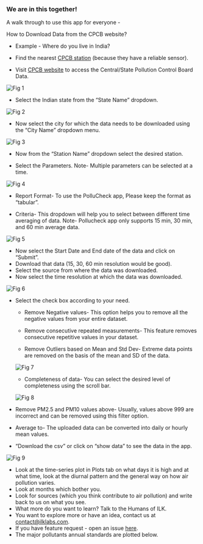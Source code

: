 
### We are in this together\!

A walk through to use this app for everyone -

How to Download Data from the CPCB website?

  - Example - Where do you live in India?

  - Find the nearest [CPCB
    station](https://app.cpcbccr.com/ccr/#/caaqm-dashboard-all/caaqm-landing)
    (because they have a reliable sensor).

  - Visit [CPCB
    website](https://app.cpcbccr.com/ccr/#/caaqm-dashboard-all/caaqm-landing)
    to access the Central/State Pollution Control Board Data.

![Fig 1](WWW/CPCB_data_down_S.jpeg)

  - Select the Indian state from the “State Name” dropdown.

![Fig 2](WWW/CPCB_Station.jpeg)

  - Now select the city for which the data needs to be downloaded using
    the “City Name” dropdown menu.

![Fig 3](WWW/CPCB_Station_city.jpeg)

  - Now from the “Station Name” dropdown select the desired station.

  - Select the Parameters. Note- Multiple parameters can be selected at
    a time.

![Fig 4](WWW/CPCB_Station_parameters.jpeg)

  - Report Format- To use the PolluCheck app, Please keep the format as
    “tabular”.

  - Criteria- This dropdown will help you to select between different
    time averaging of data. Note- Pollucheck app only supports 15 min,
    30 min, and 60 min average data.

![Fig 5](WWW/CPCB_Station_TA.jpeg)

  - Now select the Start Date and End date of the data and click on
    “Submit”.
  - Download that data (15, 30, 60 min resolution would be good).
  - Select the source from where the data was downloaded.
  - Now select the time resolution at which the data was downloaded.

![Fig 6](WWW/App_TA.jpeg)

  - Select the check box according to your need.
    
      - Remove Negative values- This option helps you to remove all the
        negative values from your entire dataset.
    
      - Remove consecutive repeated measurements- This feature removes
        consecutive repetitive values in your dataset.
    
      - Remove Outliers based on Mean and Std Dev- Extreme data points
        are removed on the basis of the mean and SD of the data.
    
    ![Fig 7](WWW/App_Out.jpeg)
    
      - Completeness of data- You can select the desired level of
        completeness using the scroll bar.
    
    ![Fig 8](WWW/App_Comp.jpeg)

  - Remove PM2.5 and PM10 values above- Usually, values above 999 are
    incorrect and can be removed using this filter option.

  - Average to- The uploaded data can be converted into daily or hourly
    mean values.

  - “Download the csv” or click on “show data” to see the data in the
    app.

![Fig 9](WWW/App_down.jpeg)

  - Look at the time-series plot in Plots tab on what days it is high
    and at what time, look at the diurnal pattern and the general way on
    how air pollution varies.
  - Look at months which bother you.
  - Look for sources (which you think contribute to air pollution) and
    write back to us on what you see.
  - What more do you want to learn? Talk to the Humans of ILK.
  - You want to explore more or have an idea, contact us at
    [contact@ilklabs.com](contact@ilklabs.com).
  - If you have feature request - open an issue
    [here](https://github.com/adithirgis/OpenSourceAirQualityApp).
  - The major pollutants annual standards are plotted below.
